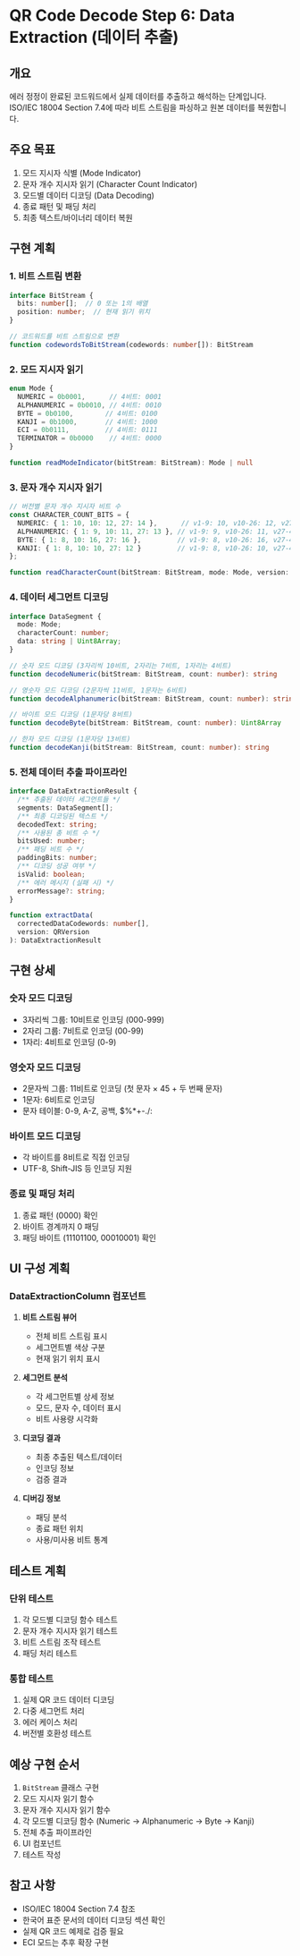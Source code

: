 # QR Code Decode Step 6: Data Extraction (데이터 추출)

## 개요
에러 정정이 완료된 코드워드에서 실제 데이터를 추출하고 해석하는 단계입니다.
ISO/IEC 18004 Section 7.4에 따라 비트 스트림을 파싱하고 원본 데이터를 복원합니다.

## 주요 목표
1. 모드 지시자 식별 (Mode Indicator)
2. 문자 개수 지시자 읽기 (Character Count Indicator)
3. 모드별 데이터 디코딩 (Data Decoding)
4. 종료 패턴 및 패딩 처리
5. 최종 텍스트/바이너리 데이터 복원

## 구현 계획

### 1. 비트 스트림 변환
```typescript
interface BitStream {
  bits: number[];  // 0 또는 1의 배열
  position: number;  // 현재 읽기 위치
}

// 코드워드를 비트 스트림으로 변환
function codewordsToBitStream(codewords: number[]): BitStream
```

### 2. 모드 지시자 읽기
```typescript
enum Mode {
  NUMERIC = 0b0001,      // 4비트: 0001
  ALPHANUMERIC = 0b0010, // 4비트: 0010
  BYTE = 0b0100,        // 4비트: 0100
  KANJI = 0b1000,       // 4비트: 1000
  ECI = 0b0111,         // 4비트: 0111
  TERMINATOR = 0b0000    // 4비트: 0000
}

function readModeIndicator(bitStream: BitStream): Mode | null
```

### 3. 문자 개수 지시자 읽기
```typescript
// 버전별 문자 개수 지시자 비트 수
const CHARACTER_COUNT_BITS = {
  NUMERIC: { 1: 10, 10: 12, 27: 14 },      // v1-9: 10, v10-26: 12, v27-40: 14
  ALPHANUMERIC: { 1: 9, 10: 11, 27: 13 }, // v1-9: 9, v10-26: 11, v27-40: 13
  BYTE: { 1: 8, 10: 16, 27: 16 },         // v1-9: 8, v10-26: 16, v27-40: 16
  KANJI: { 1: 8, 10: 10, 27: 12 }         // v1-9: 8, v10-26: 10, v27-40: 12
};

function readCharacterCount(bitStream: BitStream, mode: Mode, version: number): number
```

### 4. 데이터 세그먼트 디코딩
```typescript
interface DataSegment {
  mode: Mode;
  characterCount: number;
  data: string | Uint8Array;
}

// 숫자 모드 디코딩 (3자리씩 10비트, 2자리는 7비트, 1자리는 4비트)
function decodeNumeric(bitStream: BitStream, count: number): string

// 영숫자 모드 디코딩 (2문자씩 11비트, 1문자는 6비트)
function decodeAlphanumeric(bitStream: BitStream, count: number): string

// 바이트 모드 디코딩 (1문자당 8비트)
function decodeByte(bitStream: BitStream, count: number): Uint8Array

// 한자 모드 디코딩 (1문자당 13비트)
function decodeKanji(bitStream: BitStream, count: number): string
```

### 5. 전체 데이터 추출 파이프라인
```typescript
interface DataExtractionResult {
  /** 추출된 데이터 세그먼트들 */
  segments: DataSegment[];
  /** 최종 디코딩된 텍스트 */
  decodedText: string;
  /** 사용된 총 비트 수 */
  bitsUsed: number;
  /** 패딩 비트 수 */
  paddingBits: number;
  /** 디코딩 성공 여부 */
  isValid: boolean;
  /** 에러 메시지 (실패 시) */
  errorMessage?: string;
}

function extractData(
  correctedDataCodewords: number[],
  version: QRVersion
): DataExtractionResult
```

## 구현 상세

### 숫자 모드 디코딩
- 3자리씩 그룹: 10비트로 인코딩 (000-999)
- 2자리 그룹: 7비트로 인코딩 (00-99)
- 1자리: 4비트로 인코딩 (0-9)

### 영숫자 모드 디코딩
- 2문자씩 그룹: 11비트로 인코딩 (첫 문자 × 45 + 두 번째 문자)
- 1문자: 6비트로 인코딩
- 문자 테이블: 0-9, A-Z, 공백, $%*+-./:

### 바이트 모드 디코딩
- 각 바이트를 8비트로 직접 인코딩
- UTF-8, Shift-JIS 등 인코딩 지원

### 종료 및 패딩 처리
1. 종료 패턴 (0000) 확인
2. 바이트 경계까지 0 패딩
3. 패딩 바이트 (11101100, 00010001) 확인

## UI 구성 계획

### DataExtractionColumn 컴포넌트
1. **비트 스트림 뷰어**
   - 전체 비트 스트림 표시
   - 세그먼트별 색상 구분
   - 현재 읽기 위치 표시

2. **세그먼트 분석**
   - 각 세그먼트별 상세 정보
   - 모드, 문자 수, 데이터 표시
   - 비트 사용량 시각화

3. **디코딩 결과**
   - 최종 추출된 텍스트/데이터
   - 인코딩 정보
   - 검증 결과

4. **디버깅 정보**
   - 패딩 분석
   - 종료 패턴 위치
   - 사용/미사용 비트 통계

## 테스트 계획

### 단위 테스트
1. 각 모드별 디코딩 함수 테스트
2. 문자 개수 지시자 읽기 테스트
3. 비트 스트림 조작 테스트
4. 패딩 처리 테스트

### 통합 테스트
1. 실제 QR 코드 데이터 디코딩
2. 다중 세그먼트 처리
3. 에러 케이스 처리
4. 버전별 호환성 테스트

## 예상 구현 순서
1. `BitStream` 클래스 구현
2. 모드 지시자 읽기 함수
3. 문자 개수 지시자 읽기 함수
4. 각 모드별 디코딩 함수 (Numeric → Alphanumeric → Byte → Kanji)
5. 전체 추출 파이프라인
6. UI 컴포넌트
7. 테스트 작성

## 참고 사항
- ISO/IEC 18004 Section 7.4 참조
- 한국어 표준 문서의 데이터 디코딩 섹션 확인
- 실제 QR 코드 예제로 검증 필요
- ECI 모드는 추후 확장 구현